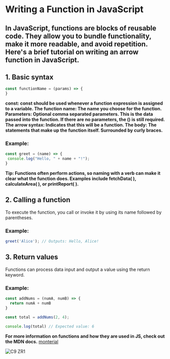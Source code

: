 # Writing a Function in JavaScript

## In JavaScript, functions are blocks of reusable code. They allow you to bundle functionality, make it more readable, and avoid repetition. Here's a brief tutorial on writing an arrow function in JavaScript.

## 1. Basic syntax


```javascript
const functionName = (params) => {
}
```

**const: const should be used whenever a function expression is assigned to a variable.
The function name: The name you choose for the function.
Parameters: Optional comma separated parameters. This is the data passed into the function. If there are no parameters, the () is still required.
The arrow syntax: Indicates that this will be a function.
The body: The statements that make up the function itself. Surrounded by curly braces.**


### Example:

 ```js
 const greet = (name) => {
  console.log("Hello, " + name + "!");
}
```

**Tip: Functions often perform actions, so naming with a verb can make it clear what the function does. Examples include fetchData( ), calculateArea( ), or printReport( ).**

## 2. Calling a function

To execute the function, you call or invoke it by using its name followed by parentheses.

### Example:
```js
greet('Alice'); // Outputs: Hello, Alice!
```

 ## 3. Return values

Functions can process data input and output a value using the return keyword.

### Example: 
```js
const addNums = (numA, numB) => {
  return numA + numB
}

const total = addNums(2, 4);

console.log(total) // Expected value: 6
```

**For more information on functions and how they are used in JS, check out the MDN docs.**
[monterial](https://www.facebook.com/montrealmotorsbh/)

![C9 ZR1](https://www.carpro.com/hubfs/2023-Chevrolet-Corvette-Z06-credit-chevrolet.jpeg)

